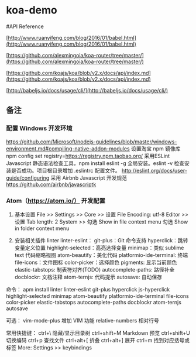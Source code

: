 # koa-demo

#API Reference

[http://www.ruanyifeng.com/blog/2016/01/babel.html](http://www.ruanyifeng.com/blog/2016/01/babel.html)

[https://github.com/alexmingoia/koa-router/tree/master/](https://github.com/alexmingoia/koa-router/tree/master/)

[https://github.com/koajs/koa/blob/v2.x/docs/api/index.md](https://github.com/koajs/koa/blob/v2.x/docs/api/index.md)

[http://babeljs.io/docs/usage/cli/](http://babeljs.io/docs/usage/cli/)


## 备注

### 配置 Windows 开发环境
https://github.com/Microsoft/nodejs-guidelines/blob/master/windows-environment.md#compiling-native-addon-modules
设置淘宝 npm 镜像库
npm config set registry=https://registry.npm.taobao.org/
采用ESLint Javascript 静态语法检查工具，npm install eslint -g 全局安装。eslint -v 检查安装是否成功。项目根目录增加 .eslintrc 配置文件。
http://eslint.org/docs/user-guide/configuring
采用 Airbnb Javascript 开发规范
https://github.com/airbnb/javascriptk

### Atom（https://atom.io/） 开发配置
1. 基本设置
File >> Settings >>
Core >>
设置 File Encoding: utf-8
Editor >>
设置 Tab length: 2
System >>
勾选 Show in file context menu
勾选 Show in folder context menu

1.  安装相关插件
linter linter-eslint：
git-plus：Git 命令支持
hyperclick：跳转变量定义位置
highlight-selected：高亮选择变量
minimap：类似 sublime text 代码缩略视图
atom-beautify：美化代码
platformio-ide-terminal: 终端
file-icons：文件图标
color-picker：选择颜色
pigments: 显示当前颜色
elastic-tabstops: 制表符对齐(TODO)
autocomplete-paths: 路径补全
docblockr: 文档注释
atom-ternjs: 代码提示
autosave: 自动保存

命令：
apm install linter linter-eslint git-plus hyperclick js-hyperclick highlight-selected minimap atom-beautify platformio-ide-terminal file-icons color-picker elastic-tabstops autocomplete-paths docblockr atom-ternjs autosave

可选：
vim-mode-plus 增加 VIM 功能
relative-numbers 相对行号

常用快捷键：
ctrl+\ 隐藏/显示目录树
ctrl+shift+M Markdown 预览
ctrl+shift+U 切换编码
ctrl+p 查找文件
ctrl+alt+[ 折叠
ctrl+alt+] 展开
ctrl+m 找到对应括号或标签
More: Settings >> keybindings
